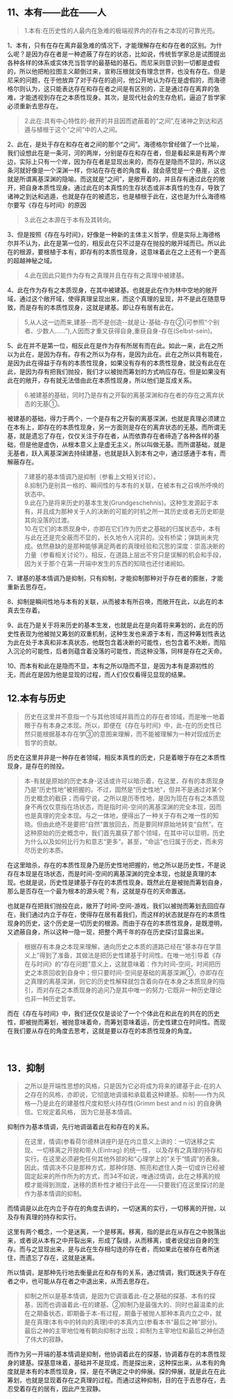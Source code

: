 <h2>11、本有——此在——人</h2><blockquote data-pid="dMS1O7AS">1.本有:在历史性的人最内在急难的极端视界内的存有之本现的可靠光亮。</blockquote><p data-pid="QRL5UgPI">1、本有，只有在存在离弃最急难的情况下，才能理解存在和存在者的区别。为什么呢？是因为存在者是一种遮蔽了存在的状态，比如说，传统哲学家总是试图提出各种各样的体系或实体充当哲学的最基础的基石。而尼采则意识到一切都是虚假的，所以他把柏拉图主义颠倒过来，宣称压根就没有理念世界，也没有存在。但是尼采的问题，在于他放弃了对于存在的追问，他公开地认为存在是虚假的，而海德格尔则认为，这只能表达存在和存在者之间是有区别的，正是通过存在离弃的急难，才能透视到存在之本质性现身。其次，是现代社会的生存危机，逼迫了哲学家必须重新去思存在。</p><blockquote data-pid="dQPXzAdv">2.此在:具有中心特性的-敝开的并且因而遮蔽着的“之间”,在诸神之到达和逃遁与植根于这个“之间”中的人之间。</blockquote><p data-pid="X5XKFNR_">2、此在，是处于存在和存在者之间的那个“之间”。海德格尔曾经做了一个比喻，我们设想此在是一条河，河的两岸，分别是存在和存在者，但是看起来是有两个岸边，实际上只有一个岸，因为存在者是显现出来的，而存在是隐而不显的，所以这条河就好像是一个深渊一样，你站在存在者的角度看，就会感觉是一个悬崖，这也就是所谓离基深渊的隐喻。而这就是“之间”，是敞开着的，并且存有通过此在的敞开，把自身本质性现身。通过此在的本真性的生存状态或非本真性的生存，导致了诸神之到达和逃遁，也就是存在的被遗忘，也是植根于此在，这也是为什么海德格尔要写《存在与时间》的原因</p><blockquote data-pid="Bq0vmDYV">3.此在之本源在于本有及其转向。</blockquote><p data-pid="DKjeyE5i">3、但是按照《存在与时间》，好像是一种新的主体主义哲学，但是实际上海德格尔并不认为，此在是第一位的，相反此在只不过是存在抛投的敞开域而已。所以此在的根源，要根植于本有，即存有的本质性现身，这意味着此在之上还有一个更高的超越神秘之域。</p><blockquote data-pid="qPePd_rZ">4.此在因此只能作为存有之真理并且在存有之真理中被建基。</blockquote><p data-pid="S8tzBsgD">4、此在作为存有之本质现身，在其中被建基。也就是此在作为林中空地的敞开域，通过这个敞开域，使得真理呈现出来，而这个真理的呈现，并不是此在随意导致，而是存有的本质性现身，这就是建基。即让存有居有此在。</p><blockquote data-pid="qJCUdcF1">5,从人这一边而来,建基--而不是创造--就是让-基础-存在②(可参照“个别者、少数人……”),人因而才重又获得自身,重获自身-存在(Selbst-sein)。</blockquote><p data-pid="hfTrkNdF">5、此在并不是第一位，相反此在是作为存有所居有而在此。如此一来，此在之所以为此在，是因为存有。存有之所以为存有，是因为此在。此在之所以具有能在，是因为此在得益于存有的本质性现身，如果没有存有的本质性现身，就没有此在在此，是因为存有把我们抛投，我们才以被抛而筹划的方式响应存在。但是如果没有此在的敞开，存有就无法借由此在本质性现身，所以他们是互成关系。</p><blockquote data-pid="7AsTzqEK">6.被建基的基础，同时乃是存有之开裂的离基深渊和存在者的存在之离弃状态的无基①。</blockquote><p data-pid="5yApdztr">被建基的基础，得力于两个，一个是存有之开裂的离基深渊，也就是真理必须建立在本有上，即存在的本质性现身，另一方面则是存在的离弃状态的无基。而所谓无基，就是遗忘了存在，仅仅关注于存在者，从而依靠存在者缔造了各种各样的基础，但是他是虚伪，从根本意义上是虚无主义，所以叫做无基。而所谓基础，就是无基者，跃入离基深渊去持续建基，也就是跃入到本有之中，通过感通于本有，而解蔽存在。</p><blockquote data-pid="OX1_eFOw">7.建基的基本情调乃是抑制（参看上文相关讨论）。<br>8.抑制乃是别具一格的、瞬间性的与本有的关联，在被本有之召唤所呼唤的状态中。<br>9.此在乃是将来历史的基本生发(Grundgeschehnis)。这种生发源起于本有，并且成为那种关于人的决断的可能的时机之所一其历史或者无历史即是其向没落的过渡。<br>10.在它们的本质现身中，亦即在它们作为历史之基础的归属状态中，本有与此在还是完全蔽而不显的，长久地令人诧异的。没有桥梁；弹跳尚未完成。依然悬缺的是那种能够满足两者的真理经验和沉思的深度：崇高决断的力量（参看相关讨论?）。相反，在道路上层出不穷只是误解的机会和手段，因为关于那个在第一开端中发生的东西的知晓也还付诸阙如。</blockquote><p data-pid="deTiQaQb">7、建基的基本情调乃是抑制，只有抑制，才能抑制那种对于存在者的膨胀，才能重新去思存在。</p><p data-pid="5df5N7IB">8、抑制是瞬间性地与本有的关联，从而被本有所召唤，而敞开在此，以此在的本真去生存着。</p><p data-pid="x_xglECm">9、此在乃是关于将来历史的基本生发，也就是此在是向着将来筹划的，此在的历史性表现为他被抛又筹划的双重机制，这种生发也来源于本有，而这种筹划性表达为此在处于本真和非本真状态，他既包含着决断的可能性，也包含着不决断，而陷入沉沦的可能性，后者则蕴含着没落的可能性，而这种没落，同样是存在之天命。</p><p data-pid="7hBYDgJz">10、而本有和此在是隐而不显，本有之所以隐而不显，是因为本有是源初性的无，而此在是因为他是显现的过程，而人们仅仅看得见显现的结果。</p><h2>12.本有与历史</h2><blockquote data-pid="gqXOkgHE">历史在这里并不意指一个与其他领域并肩而立的存在者领域，而是唯一地着眼于存有本身之本现。所以，即便在《存在与时间》中，此-在的历史性已然只能根据基本存在学③的意图来理解，而不能被理解为一种对现成历史哲学的贡献。</blockquote><p data-pid="Yx9tVg6z">历史在这里并非是一种存在者领域，相反本真性的历史，只是着眼于存在之本质性现身，是存在的抛投。</p><blockquote data-pid="vp8dQSJ3">本-有就是原始的历史本身-这话或许可以暗示着，在这里，存有的本质现身乃是“历史性地”被把握的。不过，固然是“历史性地”，但并不是通过对某个历史概念的截获；而毋宁说，之所以是历枣性地，是因为现在存有之本质现身不再仅仅意指在场状态，而是指时间-空间的离基深渊的完全本现，因而也是真理的完全本现。与之一体地，便得出了一种关于存有之唯一性的知晓。但由此绝不是要把“自然”置放回去，而是要同样原始地转变“自然”。在这种原始的历史概念中，我们首先赢获了那个领域，在其中可以显明，历史为什么以及如何比行为和意志“更多”。甚至，“命运”也归属于历史，而未穷尽历史的本质。</blockquote><p data-pid="2X9VmXkm">在这里暗杀，存在的本质性现身乃是历史性地把握的，他之所以是历史性，不是说存在本现是在场状态，而是时间-空间的离基深渊的完全本现，也就是真理的本现。也就是说，历史性是建基于存在的本质性现身。既然此在是被抛而筹划自身，那么是否存在一个最为根本的源头呢？有，这就是存在的天命置送。</p><p data-pid="wQ0iog5F">也就是存在把我们抛投在此，敞开了时间-空间-游戏，我们以被抛而筹划去回应存在，我们通过内立于存在，使得存在居有着我们，而这样的状态就是存在的本质性现身的历史，这个历史是一切历史的根源。而由于存在的本质性现身，是既澄明，又遮蔽自身，所以这种一隐一现，把整个两千年的存在历史探讨显露出来。</p><blockquote data-pid="sNBt7b1s">根据存有本身之本现来理解，通向历史之本质的道路已经在“基本存在学意义上”得到了准备，其做法是把历史性建基于时间性。在唯一地引导着《存在与时间》的“存在问题”意义上，这就意味着：作为时间-空间，时间把历史之本质回收到自身中；但只要时间-空间是基础的离基深渊①，亦即存在之真理的离基深渊，则它的历史性解释就包含着向存在本身之本质现身的指引，而对存在之本质现身的追问乃是其中唯一的努力-它既非一种历史理论也非一种历史哲学。</blockquote><p data-pid="wPFZ8YoO">而在《存在与时间》中，我们还仅仅是谈论了一个个体此在和此在的共在的历史性，即被抛而筹划，被抛意味着命，而筹划意味着运，历史性建立在时间性。而现在我们要从存在的角度去思考，这就是要以存在的本质性现身的角度。</p><p><br></p><h2>13．抑制</h2><blockquote data-pid="k_HxIU3s">之所以是开端性思想的风格，只是因为它必将成为将来的建基于此-在的人之存在的风格，亦即说，它彻底地调谐和承载着这种建基。抑制——作为风格—乃是此在的建基性尺度和怒火持存性(Grimm best and n is) 的自身确信。它规定着风格， 因为它是基本情调。</blockquote><p data-pid="es_ZsEXh">抑制作为基本情调，先行地调谐着此在和存在的关系。</p><blockquote data-pid="pfOmzPy_">在这里，情调(参看荷尔德林讲座P)是在内立意义上讲的：一切迷移之实现、一切移离之开抛和带人(Eintrag) 的统一性， 以及存有之真理的持存和实行。在这里必须避免任何其他外部的和“心理学上的”关于“情调”的表象。因此，情调决不只是那种方式，那种伴随、照亮和遮住人类一切或许已经被固定起来的所作所为的方式，而34不如说，唯通过情调，此在之移离的规模才能得到测度，迷移的质朴性才被归于此在——只要我们在这里探讨的是作为基本情调的抑制。</blockquote><p data-pid="6FCgyPT3">而情调是以此在内立于存在的角度去讲的，一切迷离的实行，一切移离的开抛，以及存有真理的持存和实行。</p><p data-pid="YZuN2ehl">这里有两个概念，一个是迷离，一个是移离。移离，指的是此在从存在之中脱落出来，或者说从本有之中开裂出来，形成了裂缝，从而移离，或者说绽出自身的生存。而与之显现出来，是与此在生存相勾连的存在者，而如果此在被存在者所迷住，而遗忘了存在，这就是迷离。</p><p data-pid="yFwPkM5R">所以情调，是那种先行地去衡量此在和存有的关系，通过情调，我们既迷失于存在者之中，也可能从存在者之中退出来，从而去思存在。</p><blockquote data-pid="z93Zq_QV">抑制之所以是基本情调，是因为它调谐着此-在之基础的探基、本有的探基，因而也调谐着此-在的建基。②抑制乃是最强大的、同时也最温柔的此在之期备状态，即期备于本-有过程，期备于被抛人那种本真内立之中，就是在真理(本有中的转向的真理)中的本真内立(参看本书“最后之神”部分)。最后之神的主宰地位唯有朝向抑制才出现；抑制为主宰地位和最后之神创造了伟大的寂静。</blockquote><p data-pid="HHfG_ZU3">而作为另一开端的基本情调是抑制，他协调着此在的探基，协调着存在的本质性现身的建基。探基意味着，基础并不是现成，而是探出来，这种探出来，从本有的角度就是本有的本质性现身，探，是在不确定之中的伸展。探的伸展，就是此在在此筹划，也就是显现着存在之真理的过程。而通过这种抑制，目的在于去思存在，去忍受着存在的居有，因此产生寂静。</p><p></p>